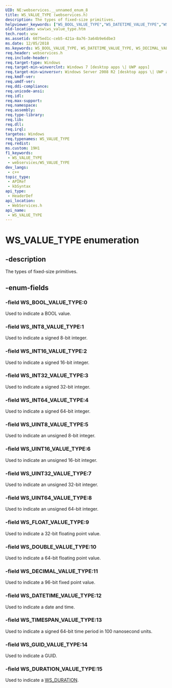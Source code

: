 ```yaml
---
UID: NE:webservices.__unnamed_enum_8
title: WS_VALUE_TYPE (webservices.h)
description: The types of fixed-size primitives.
helpviewer_keywords: ["WS_BOOL_VALUE_TYPE","WS_DATETIME_VALUE_TYPE","WS_DECIMAL_VALUE_TYPE","WS_DOUBLE_VALUE_TYPE","WS_DURATION_VALUE_TYPE","WS_FLOAT_VALUE_TYPE","WS_GUID_VALUE_TYPE","WS_INT16_VALUE_TYPE","WS_INT32_VALUE_TYPE","WS_INT64_VALUE_TYPE","WS_INT8_VALUE_TYPE","WS_TIMESPAN_VALUE_TYPE","WS_UINT16_VALUE_TYPE","WS_UINT32_VALUE_TYPE","WS_UINT64_VALUE_TYPE","WS_UINT8_VALUE_TYPE","WS_VALUE_TYPE","WS_VALUE_TYPE enumeration [Web Services for Windows]","webservices/WS_BOOL_VALUE_TYPE","webservices/WS_DATETIME_VALUE_TYPE","webservices/WS_DECIMAL_VALUE_TYPE","webservices/WS_DOUBLE_VALUE_TYPE","webservices/WS_DURATION_VALUE_TYPE","webservices/WS_FLOAT_VALUE_TYPE","webservices/WS_GUID_VALUE_TYPE","webservices/WS_INT16_VALUE_TYPE","webservices/WS_INT32_VALUE_TYPE","webservices/WS_INT64_VALUE_TYPE","webservices/WS_INT8_VALUE_TYPE","webservices/WS_TIMESPAN_VALUE_TYPE","webservices/WS_UINT16_VALUE_TYPE","webservices/WS_UINT32_VALUE_TYPE","webservices/WS_UINT64_VALUE_TYPE","webservices/WS_UINT8_VALUE_TYPE","webservices/WS_VALUE_TYPE","wsw.ws_value_type"]
old-location: wsw\ws_value_type.htm
tech.root: wsw
ms.assetid: 6075ed1c-ceb5-421a-8a76-3a64b9e6dbe3
ms.date: 12/05/2018
ms.keywords: WS_BOOL_VALUE_TYPE, WS_DATETIME_VALUE_TYPE, WS_DECIMAL_VALUE_TYPE, WS_DOUBLE_VALUE_TYPE, WS_DURATION_VALUE_TYPE, WS_FLOAT_VALUE_TYPE, WS_GUID_VALUE_TYPE, WS_INT16_VALUE_TYPE, WS_INT32_VALUE_TYPE, WS_INT64_VALUE_TYPE, WS_INT8_VALUE_TYPE, WS_TIMESPAN_VALUE_TYPE, WS_UINT16_VALUE_TYPE, WS_UINT32_VALUE_TYPE, WS_UINT64_VALUE_TYPE, WS_UINT8_VALUE_TYPE, WS_VALUE_TYPE, WS_VALUE_TYPE enumeration [Web Services for Windows], webservices/WS_BOOL_VALUE_TYPE, webservices/WS_DATETIME_VALUE_TYPE, webservices/WS_DECIMAL_VALUE_TYPE, webservices/WS_DOUBLE_VALUE_TYPE, webservices/WS_DURATION_VALUE_TYPE, webservices/WS_FLOAT_VALUE_TYPE, webservices/WS_GUID_VALUE_TYPE, webservices/WS_INT16_VALUE_TYPE, webservices/WS_INT32_VALUE_TYPE, webservices/WS_INT64_VALUE_TYPE, webservices/WS_INT8_VALUE_TYPE, webservices/WS_TIMESPAN_VALUE_TYPE, webservices/WS_UINT16_VALUE_TYPE, webservices/WS_UINT32_VALUE_TYPE, webservices/WS_UINT64_VALUE_TYPE, webservices/WS_UINT8_VALUE_TYPE, webservices/WS_VALUE_TYPE, wsw.ws_value_type
req.header: webservices.h
req.include-header: 
req.target-type: Windows
req.target-min-winverclnt: Windows 7 [desktop apps \| UWP apps]
req.target-min-winversvr: Windows Server 2008 R2 [desktop apps \| UWP apps]
req.kmdf-ver: 
req.umdf-ver: 
req.ddi-compliance: 
req.unicode-ansi: 
req.idl: 
req.max-support: 
req.namespace: 
req.assembly: 
req.type-library: 
req.lib: 
req.dll: 
req.irql: 
targetos: Windows
req.typenames: WS_VALUE_TYPE
req.redist: 
ms.custom: 19H1
f1_keywords:
 - WS_VALUE_TYPE
 - webservices/WS_VALUE_TYPE
dev_langs:
 - c++
topic_type:
 - APIRef
 - kbSyntax
api_type:
 - HeaderDef
api_location:
 - WebServices.h
api_name:
 - WS_VALUE_TYPE
---
```


# WS_VALUE_TYPE enumeration


## -description

The types of fixed-size primitives.

## -enum-fields

### -field WS_BOOL_VALUE_TYPE:0

Used to indicate a BOOL value.

### -field WS_INT8_VALUE_TYPE:1

Used to indicate a signed 8-bit integer.

### -field WS_INT16_VALUE_TYPE:2

Used to indicate a signed 16-bit integer.

### -field WS_INT32_VALUE_TYPE:3

Used to indicate a signed 32-bit integer.

### -field WS_INT64_VALUE_TYPE:4

Used to indicate a signed 64-bit integer.

### -field WS_UINT8_VALUE_TYPE:5

Used to indicate an unsigned 8-bit integer.

### -field WS_UINT16_VALUE_TYPE:6

Used to indicate an unsigned 16-bit integer.

### -field WS_UINT32_VALUE_TYPE:7

Used to indicate an unsigned 32-bit integer.

### -field WS_UINT64_VALUE_TYPE:8

Used to indicate an unsigned 64-bit integer.

### -field WS_FLOAT_VALUE_TYPE:9

Used to indicate a 32-bit floating point value.

### -field WS_DOUBLE_VALUE_TYPE:10

Used to indicate a 64-bit floating point value.

### -field WS_DECIMAL_VALUE_TYPE:11

Used to indicate a 96-bit fixed point value.

### -field WS_DATETIME_VALUE_TYPE:12

Used to indicate a date and time.

### -field WS_TIMESPAN_VALUE_TYPE:13

Used to indicate a signed 64-bit time period in 100 nanosecond units.

### -field WS_GUID_VALUE_TYPE:14

Used to indicate a GUID.

### -field WS_DURATION_VALUE_TYPE:15

Used to indicate a <a href="/windows/desktop/api/webservices/ns-webservices-ws_duration">WS_DURATION</a>.
